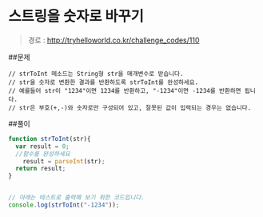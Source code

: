 # 스트링을 숫자로 바꾸기
> 경로 : http://tryhelloworld.co.kr/challenge_codes/110

##문제
```
// strToInt 메소드는 String형 str을 매개변수로 받습니다.
// str을 숫자로 변환한 결과를 반환하도록 strToInt를 완성하세요.
// 예를들어 str이 "1234"이면 1234를 반환하고, "-1234"이면 -1234를 반환하면 됩니다.
// str은 부호(+,-)와 숫자로만 구성되어 있고, 잘못된 값이 입력되는 경우는 없습니다.
```
##풀이
```javascript
function strToInt(str){
  var result = 0;
  //함수를 완성하세요
	result = parseInt(str);
  return result;
}


// 아래는 테스트로 출력해 보기 위한 코드입니다.
console.log(strToInt("-1234"));
```
